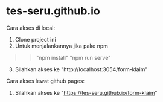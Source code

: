 # tes-seru.github.io

Cara akses di local:
1. Clone project ini
2. Untuk menjalankannya jika pake npm
>> "npm install"
>> "npm run serve"
3. Silahkan akses ke "http://localhost:3054/form-klaim"

Cara akses lewat github pages:
1. Silahkan akses ke "https://tes-seru.github.io/form-klaim" 